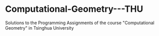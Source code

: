 # Computational-Geometry---THU
Solutions to the Programming Assignments of the course "Computational Geometry" in Tsinghua University 
